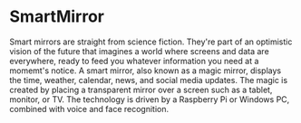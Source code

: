 # SmartMirror
Smart mirrors are straight from science fiction. They're part of an optimistic vision of the future that imagines a world where screens and data are everywhere, ready to feed you whatever information you need at a momemt's notice. A smart mirror, also known as a magic mirror, displays the time, weather, calendar, news, and social media updates. The magic is created by placing a transparent mirror over a screen such as a tablet, monitor, or TV. The technology is driven by a Raspberry Pi or Windows PC, combined with voice and face recognition.

